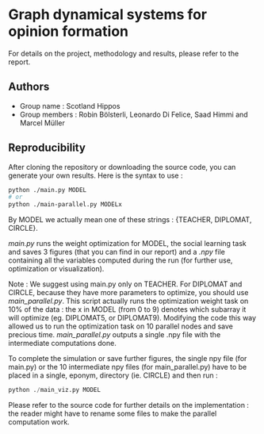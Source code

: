 # Graph dynamical systems for opinion formation 

For details on the project, methodology and results, please refer to the report.

## Authors 
- Group name : Scotland Hippos
- Group members : Robin Bölsterli, Leonardo Di Felice, Saad Himmi and Marcel Müller

## Reproducibility

After cloning the repository or downloading the source code, you can generate your own results. Here is the syntax to use : 

```bash
python ./main.py MODEL
# or 
python ./main-parallel.py MODELx
```

By MODEL we actually mean one of these strings  : {TEACHER, DIPLOMAT, CIRCLE}. 

*main.py* runs the weight optimization for MODEL, the social learning task and saves 3 figures (that you can find in our report) and a *.npy* file containing all the variables computed during the run (for further use, optimization or visualization). 

Note : We suggest using main.py only on TEACHER. For DIPLOMAT and CIRCLE, because they have more parameters to optimize, you should use *main_parallel.py*. This script actually runs the optimization weight task on 10% of the data : the x in MODEL (from 0 to 9) denotes which subarray it will optimize (eg. DIPLOMAT5, or DIPLOMAT9). Modifying the code this way allowed us to run the optimization task on 10 parallel nodes and save precious time. *main_parallel.py* outputs a single .npy file with the intermediate computations done.

To complete the simulation or save further figures, the single npy file (for main.py) or the 10 intermediate npy files (for main_parallel.py) have to be placed in a single, eponym, directory (ie. CIRCLE) and then run : 

```python
python ./main_viz.py MODEL
```

Please refer to the source code for further details on the implementation : the reader might have to rename some files to make the parallel computation work. 
